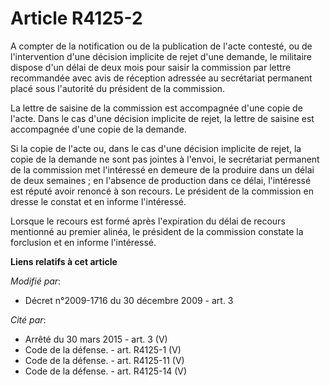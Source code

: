 # Article R4125-2

A compter de la notification ou de la publication de l'acte contesté, ou de l'intervention d'une décision implicite de rejet
d'une demande, le militaire dispose d'un délai de deux mois pour saisir la commission par lettre recommandée avec avis de
réception adressée au secrétariat permanent placé sous l'autorité du président de la commission. 

La lettre de saisine de la commission est accompagnée d'une copie de l'acte. Dans le cas d'une décision implicite de rejet,
la lettre de saisine est accompagnée d'une copie de la demande. 

Si la copie de l'acte ou, dans le cas d'une décision implicite de rejet, la copie de la demande ne sont pas jointes à
l'envoi, le secrétariat permanent de la commission met l'intéressé en demeure de la produire dans un délai de deux semaines ;
en l'absence de production dans ce délai, l'intéressé est réputé avoir renoncé à son recours. Le président de la commission
en dresse le constat et en informe l'intéressé. 

Lorsque le recours est formé après l'expiration du délai de recours mentionné au premier alinéa, le président de la
commission constate la forclusion et en informe l'intéressé.

**Liens relatifs à cet article**

_Modifié par_:

  - Décret n°2009-1716 du 30 décembre 2009 - art. 3

_Cité par_:

  - Arrêté du 30 mars 2015 - art. 3 (V)
  - Code de la défense. - art. R4125-1 (V)
  - Code de la défense. - art. R4125-11 (V)
  - Code de la défense. - art. R4125-14 (V)
